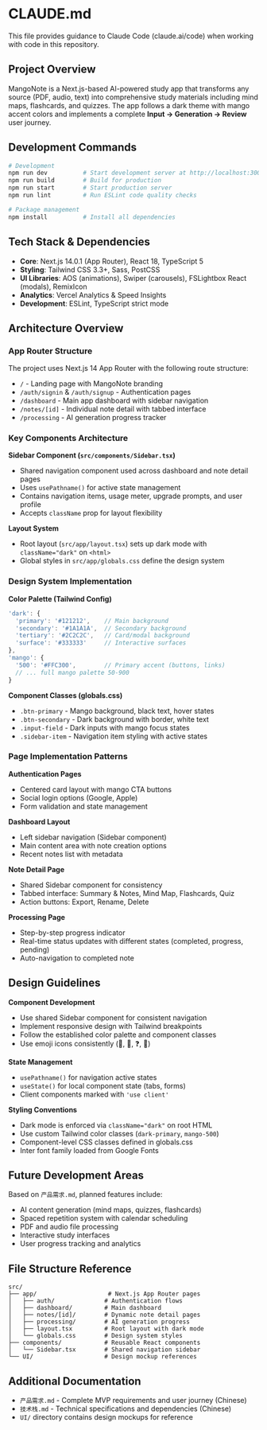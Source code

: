 # CLAUDE.md

This file provides guidance to Claude Code (claude.ai/code) when working with code in this repository.

## Project Overview

MangoNote is a Next.js-based AI-powered study app that transforms any source (PDF, audio, text) into comprehensive study materials including mind maps, flashcards, and quizzes. The app follows a dark theme with mango accent colors and implements a complete **Input → Generation → Review** user journey.

## Development Commands

```bash
# Development
npm run dev          # Start development server at http://localhost:3000
npm run build        # Build for production
npm run start        # Start production server
npm run lint         # Run ESLint code quality checks

# Package management
npm install          # Install all dependencies
```

## Tech Stack & Dependencies

- **Core**: Next.js 14.0.1 (App Router), React 18, TypeScript 5
- **Styling**: Tailwind CSS 3.3+, Sass, PostCSS
- **UI Libraries**: AOS (animations), Swiper (carousels), FSLightbox React (modals), RemixIcon
- **Analytics**: Vercel Analytics & Speed Insights
- **Development**: ESLint, TypeScript strict mode

## Architecture Overview

### App Router Structure
The project uses Next.js 14 App Router with the following route structure:
- `/` - Landing page with MangoNote branding
- `/auth/signin` & `/auth/signup` - Authentication pages
- `/dashboard` - Main app dashboard with sidebar navigation
- `/notes/[id]` - Individual note detail with tabbed interface
- `/processing` - AI generation progress tracker

### Key Components Architecture

**Sidebar Component (`src/components/Sidebar.tsx`)**
- Shared navigation component used across dashboard and note detail pages
- Uses `usePathname()` for active state management
- Contains navigation items, usage meter, upgrade prompts, and user profile
- Accepts `className` prop for layout flexibility

**Layout System**
- Root layout (`src/app/layout.tsx`) sets up dark mode with `className="dark"` on `<html>`
- Global styles in `src/app/globals.css` define the design system

### Design System Implementation

**Color Palette (Tailwind Config)**
```typescript
'dark': {
  'primary': '#121212',    // Main background
  'secondary': '#1A1A1A',  // Secondary background  
  'tertiary': '#2C2C2C',   // Card/modal background
  'surface': '#333333'     // Interactive surfaces
},
'mango': {
  '500': '#FFC300',        // Primary accent (buttons, links)
  // ... full mango palette 50-900
}
```

**Component Classes (globals.css)**
- `.btn-primary` - Mango background, black text, hover states
- `.btn-secondary` - Dark background with border, white text
- `.input-field` - Dark inputs with mango focus states
- `.sidebar-item` - Navigation item styling with active states

### Page Implementation Patterns

**Authentication Pages**
- Centered card layout with mango CTA buttons
- Social login options (Google, Apple)
- Form validation and state management

**Dashboard Layout**
- Left sidebar navigation (Sidebar component)
- Main content area with note creation options
- Recent notes list with metadata

**Note Detail Page**
- Shared Sidebar component for consistency
- Tabbed interface: Summary & Notes, Mind Map, Flashcards, Quiz
- Action buttons: Export, Rename, Delete

**Processing Page**
- Step-by-step progress indicator
- Real-time status updates with different states (completed, progress, pending)
- Auto-navigation to completed note

## Design Guidelines

**Component Development**
- Use shared Sidebar component for consistent navigation
- Implement responsive design with Tailwind breakpoints
- Follow the established color palette and component classes
- Use emoji icons consistently (📄, 📁, ❓, 📅)

**State Management**
- `usePathname()` for navigation active states
- `useState()` for local component state (tabs, forms)
- Client components marked with `'use client'`

**Styling Conventions**
- Dark mode is enforced via `className="dark"` on root HTML
- Use custom Tailwind color classes (`dark-primary`, `mango-500`)
- Component-level CSS classes defined in globals.css
- Inter font family loaded from Google Fonts

## Future Development Areas

Based on `产品需求.md`, planned features include:
- AI content generation (mind maps, quizzes, flashcards)
- Spaced repetition system with calendar scheduling
- PDF and audio file processing
- Interactive study interfaces
- User progress tracking and analytics

## File Structure Reference

```
src/
├── app/                    # Next.js App Router pages
│   ├── auth/              # Authentication flows
│   ├── dashboard/         # Main dashboard
│   ├── notes/[id]/        # Dynamic note detail pages
│   ├── processing/        # AI generation progress
│   ├── layout.tsx         # Root layout with dark mode
│   └── globals.css        # Design system styles
├── components/            # Reusable React components
│   └── Sidebar.tsx        # Shared navigation sidebar
└── UI/                    # Design mockup references
```

## Additional Documentation

- `产品需求.md` - Complete MVP requirements and user journey (Chinese)
- `技术栈.md` - Technical specifications and dependencies (Chinese)
- `UI/` directory contains design mockups for reference